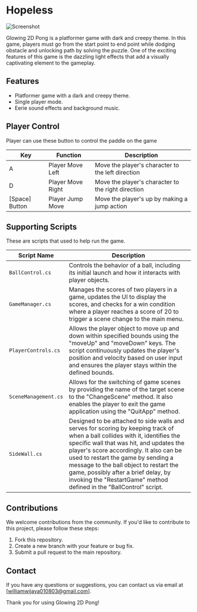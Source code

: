 # Hopeless

![Screenshot](screenshot.png)

Glowing 2D Pong is a platformer game with dark and creepy theme. 
In this game, players must go from the start point to end point while dodging obstacle and unlocking path by solving the puzzle.
One of the exciting features of this game is the dazzling light effects that add a visually captivating element to the gameplay.

## Features

- Platformer game with a dark and creepy theme.
- Single player mode.
- Eerie sound effects and background music.

## Player Control 

Player can use these button to control the paddle on the game 

| Key          | Function          | Description             |
| ------------ | ----------------- | ----------------------- |
| A            | Player Move Left  | Move the player's character to the left direction |
| D            | Player Move Right | Move the player's character to the right direction|
| [Space] Button | Player Jump Move| Move the player's up by making a jump action  |

## Supporting Scripts

These are scripts that used to help run the game.

| Script Name           | Description                                          |
| --------------------- | ---------------------------------------------------- |
| `BallControl.cs`      | Controls the behavior of a ball, including its initial launch and how it interacts with player objects.  |
| `GameManager.cs`      | Manages the scores of two players in a game, updates the UI to display the scores, and checks for a win condition where a player reaches a score of 20 to trigger a scene change to the main menu. |
| `PlayerControls.cs`   | Allows the player object to move up and down within specified bounds using the "moveUp" and "moveDown" keys. The script continuously updates the player's position and velocity based on user input and ensures the player stays within the defined bounds.               |
| `SceneManagement.cs`  | Allows for the switching of game scenes by providing the name of the target scene to the "ChangeScene" method. It also enables the player to exit the game application using the "QuitApp" method.       |
| `SideWall.cs`         | Designed to be attached to side walls and serves for scoring by keeping track of when a ball collides with it, identifies the specific wall that was hit, and updates the player's score accordingly. It also can be used to restart the game by sending a message to the ball object to restart the game, possibly after a brief delay, by invoking the "RestartGame" method defined in the "BallControl" script.                 |


## Contributions

We welcome contributions from the community. If you'd like to contribute to this project, please follow these steps:

1. Fork this repository.
2. Create a new branch with your feature or bug fix.
3. Submit a pull request to the main repository.

## Contact

If you have any questions or suggestions, you can contact us via email at [williamwijaya010803@gmail.com].

Thank you for using Glowing 2D Pong!
